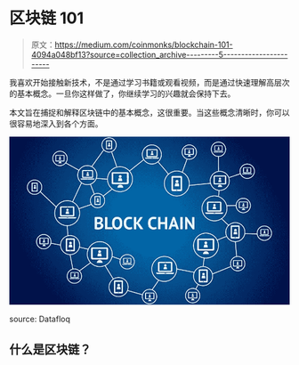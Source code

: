 # 区块链 101

> 原文：<https://medium.com/coinmonks/blockchain-101-4094a048bf13?source=collection_archive---------5----------------------->

我喜欢开始接触新技术，不是通过学习书籍或观看视频，而是通过快速理解高层次的基本概念。一旦你这样做了，你继续学习的兴趣就会保持下去。

本文旨在捕捉和解释区块链中的基本概念，这很重要。当这些概念清晰时，你可以很容易地深入到各个方面。

![](img/2131a844172e21e899b3eaf272fdc11d.png)

source: Datafloq

## **什么是区块链？**